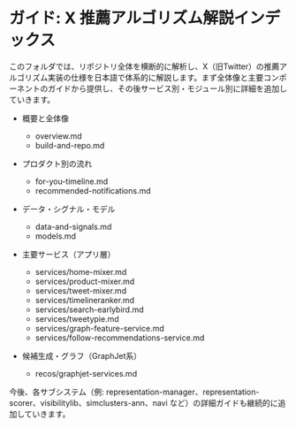 # ガイド: X 推薦アルゴリズム解説インデックス

このフォルダでは、リポジトリ全体を横断的に解析し、X（旧Twitter）の推薦アルゴリズム実装の仕様を日本語で体系的に解説します。まず全体像と主要コンポーネントのガイドから提供し、その後サービス別・モジュール別に詳細を追加していきます。

- 概要と全体像
  - overview.md
  - build-and-repo.md

- プロダクト別の流れ
  - for-you-timeline.md
  - recommended-notifications.md

- データ・シグナル・モデル
  - data-and-signals.md
  - models.md

- 主要サービス（アプリ層）
  - services/home-mixer.md
  - services/product-mixer.md
  - services/tweet-mixer.md
  - services/timelineranker.md
  - services/search-earlybird.md
  - services/tweetypie.md
  - services/graph-feature-service.md
  - services/follow-recommendations-service.md

- 候補生成・グラフ（GraphJet系）
  - recos/graphjet-services.md

今後、各サブシステム（例: representation-manager、representation-scorer、visibilitylib、simclusters-ann、navi など）の詳細ガイドも継続的に追加していきます。

